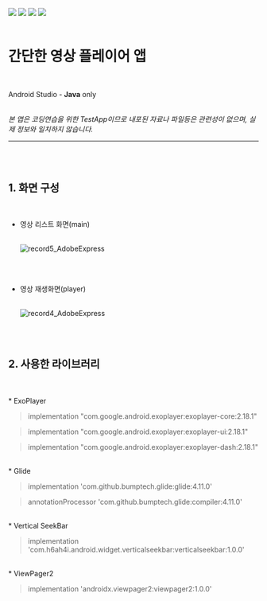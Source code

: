 <img src="https://img.shields.io/badge/github-181717?style=for-the-badge&logo=github&logoColor=white"> <img src="https://img.shields.io/badge/Android-3DDC84?style=for-the-badge&logo=Android&logoColor=white"> <img src="https://img.shields.io/badge/JAVA-007396?style=for-the-badge&logo=java&logoColor=white"> <img src="https://img.shields.io/badge/JSON-000000?style=for-the-badge&logo=json&logoColor=white">
</br></br>

<h1>간단한 영상 플레이어 앱</h1></br>



Android Studio - __Java__ only
<br/><br/>

_본 앱은 코딩연습을 위한 TestApp이므로 내포된 자료나 파일등은 관련성이 없으며, 실제 정보와 일치하지 않습니다._


----
</br></br>

<h2>1. 화면 구성</h2></br>


* 영상 리스트 화면(main)</br></br>

  ![record5_AdobeExpress](https://user-images.githubusercontent.com/52855326/206947766-458704f1-6178-4df1-b470-f3eabda84e1a.gif)



</br></br>
* 영상 재생화면(player)</br></br>

  ![record4_AdobeExpress](https://user-images.githubusercontent.com/52855326/205235837-3c425d6e-6090-46e3-a914-e98cc15a2edb.gif)



</br></br>
<h2>2. 사용한 라이브러리</h2></br>

</br>
* ExoPlayer</br>

> implementation "com.google.android.exoplayer:exoplayer-core:2.18.1"

> implementation "com.google.android.exoplayer:exoplayer-ui:2.18.1"

> implementation "com.google.android.exoplayer:exoplayer-dash:2.18.1"


</br>
* Glide</br>

> implementation 'com.github.bumptech.glide:glide:4.11.0'

> annotationProcessor 'com.github.bumptech.glide:compiler:4.11.0'


</br>
* Vertical SeekBar</br>

> implementation 'com.h6ah4i.android.widget.verticalseekbar:verticalseekbar:1.0.0'


</br>
* ViewPager2</br>

> implementation 'androidx.viewpager2:viewpager2:1.0.0'
